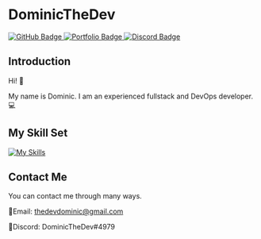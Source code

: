 
# DominicTheDev

<div id="badges">
  <a href="https://github.com/dominicthed3v">
    <img src="https://img.shields.io/badge/GitHub-black?style=for-the-badge&logo=github&logoColor=white" alt="GitHub Badge"/>
  </a>
  <a href="https://dominicthedev.com">
    <img src="https://img.shields.io/badge/Portfolio-red?style=for-the-badge&logo=website&logoColor=white" alt="Portfolio Badge"/>
  </a>
  <a href="https://discord.gg/moxiservices">
    <img src="https://img.shields.io/badge/Discord-blueviolet?style=for-the-badge&logo=Discord&logoColor=white" alt="Discord Badge"/>
  </a>
</div>
<img src="https://komarev.com/ghpvc/?username=dominicthed3v&style=flat-square&color=yellow" alt=""/>

## Introduction

Hi! 👋

My name is Dominic. I am an experienced fullstack and DevOps developer. 💻

## My Skill Set

[![My Skills](https://skillicons.dev/icons?i=apple,arduino,aws,bash,blender,bootstrap,cs,cloudflare,codepen,debian,discord,bots,docker,dotnet,express,figma,flask,git,github,gmail,heroku,html,js,css,ts,idea,java,laravel,linux,lua,md,mongodb,mysql,nextjs,nginx,nix,nodejs,npm,php,postgres,postman,py,raspberrypi,react,replit,robloxstudio,selenium,sqlite,stackoverflow,tailwind,twitter,ubuntu,unity,vercel,visualstudio,vscode,vue,webflow,windows,yarn)](https://skillicons.dev)

## Contact Me

You can contact me through many ways.

📧Email: thedevdominic@gmail.com

💬Discord: DominicTheDev#4979

